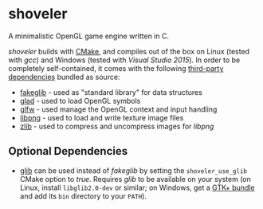 # shoveler

A minimalistic OpenGL game engine written in C.

*shoveler* builds with [CMake](https://cmake.org/), and compiles out of the box on Linux (tested with *gcc*) and Windows (tested with *Visual Studio 2015*). In order to be completely self-contained, it comes with the following [third-party dependencies](thirdparty) bundled as source:
 * [fakeglib](https://github.com/FabianHahn/fakeglib) - used as "standard library" for data structures 
 * [glad](https://github.com/Dav1dde/glad) - used to load OpenGL symbols
 * [glfw](http://www.glfw.org/) - used manage the OpenGL context and input handling
 * [libpng](https://github.com/glennrp/libpng) - used to load and write texture image files 
 * [zlib](https://github.com/madler/zlib) - used to compress and uncompress images for *libpng*

## Optional Dependencies
 * [glib](https://developer.gnome.org/glib/stable/) can be used instead of *fakeglib* by setting the `shoveler_use_glib` CMake option to *true*. Requires *glib* to be available on your system (on Linux, install `libglib2.0-dev` or similar; on Windows, get a [GTK+ bundle](https://github.com/hexchat/gtk-win32) and add its `bin` directory to your `PATH`).
